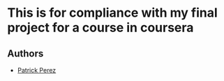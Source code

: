 # This is for compliance with my final project for a course in coursera
## Authors
- [Patrick Perez](https://github.com/pat1322)
